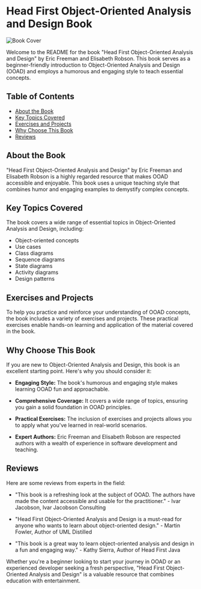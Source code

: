 # Head First Object-Oriented Analysis and Design Book

![Book Cover](https://a.allegroimg.com/original/1e81e7/7a018779447aaddfafbdfcfe646c)

Welcome to the README for the book "Head First Object-Oriented Analysis and Design" by Eric Freeman and Elisabeth Robson. This book serves as a beginner-friendly introduction to Object-Oriented Analysis and Design (OOAD) and employs a humorous and engaging style to teach essential concepts.

## Table of Contents

- [About the Book](#about-the-book)
- [Key Topics Covered](#key-topics-covered)
- [Exercises and Projects](#exercises-and-projects)
- [Why Choose This Book](#why-choose-this-book)
- [Reviews](#reviews)

## About the Book

"Head First Object-Oriented Analysis and Design" by Eric Freeman and Elisabeth Robson is a highly regarded resource that makes OOAD accessible and enjoyable. This book uses a unique teaching style that combines humor and engaging examples to demystify complex concepts.

## Key Topics Covered

The book covers a wide range of essential topics in Object-Oriented Analysis and Design, including:

- Object-oriented concepts
- Use cases
- Class diagrams
- Sequence diagrams
- State diagrams
- Activity diagrams
- Design patterns

## Exercises and Projects

To help you practice and reinforce your understanding of OOAD concepts, the book includes a variety of exercises and projects. These practical exercises enable hands-on learning and application of the material covered in the book.

## Why Choose This Book

If you are new to Object-Oriented Analysis and Design, this book is an excellent starting point. Here's why you should consider it:

- **Engaging Style:** The book's humorous and engaging style makes learning OOAD fun and approachable.

- **Comprehensive Coverage:** It covers a wide range of topics, ensuring you gain a solid foundation in OOAD principles.

- **Practical Exercises:** The inclusion of exercises and projects allows you to apply what you've learned in real-world scenarios.

- **Expert Authors:** Eric Freeman and Elisabeth Robson are respected authors with a wealth of experience in software development and teaching.

## Reviews

Here are some reviews from experts in the field:

- "This book is a refreshing look at the subject of OOAD. The authors have made the content accessible and usable for the practitioner." - Ivar Jacobson, Ivar Jacobson Consulting

- "Head First Object-Oriented Analysis and Design is a must-read for anyone who wants to learn about object-oriented design." - Martin Fowler, Author of UML Distilled

- "This book is a great way to learn object-oriented analysis and design in a fun and engaging way." - Kathy Sierra, Author of Head First Java

Whether you're a beginner looking to start your journey in OOAD or an experienced developer seeking a fresh perspective, "Head First Object-Oriented Analysis and Design" is a valuable resource that combines education with entertainment.
